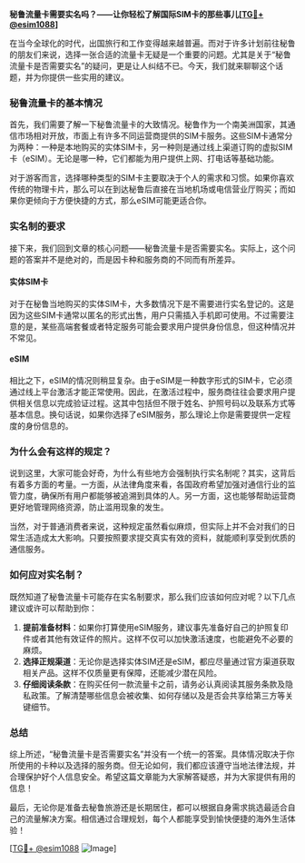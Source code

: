 **秘鲁流量卡需要实名吗？——让你轻松了解国际SIM卡的那些事儿[[TG💪+ @esim1088](https://t.me/s/esim1088)]**

在当今全球化的时代，出国旅行和工作变得越来越普遍。而对于许多计划前往秘鲁的朋友们来说，选择一张合适的流量卡无疑是一个重要的问题。尤其是关于“秘鲁流量卡是否需要实名”的疑问，更是让人纠结不已。今天，我们就来聊聊这个话题，并为你提供一些实用的建议。

### 秘鲁流量卡的基本情况

首先，我们需要了解一下秘鲁流量卡的大致情况。秘鲁作为一个南美洲国家，其通信市场相对开放，市面上有许多不同运营商提供的SIM卡服务。这些SIM卡通常分为两种：一种是本地购买的实体SIM卡，另一种则是通过线上渠道订购的虚拟SIM卡（eSIM）。无论是哪一种，它们都能为用户提供上网、打电话等基础功能。

对于游客而言，选择哪种类型的SIM卡主要取决于个人的需求和习惯。如果你喜欢传统的物理卡片，那么可以在到达秘鲁后直接在当地机场或电信营业厅购买；而如果你更倾向于方便快捷的方式，那么eSIM可能更适合你。

### 实名制的要求

接下来，我们回到文章的核心问题——秘鲁流量卡是否需要实名。实际上，这个问题的答案并不是绝对的，而是因卡种和服务商的不同而有所差异。

#### 实体SIM卡
对于在秘鲁当地购买的实体SIM卡，大多数情况下是不需要进行实名登记的。这是因为这些SIM卡通常以匿名的形式出售，用户只需插入手机即可使用。不过需要注意的是，某些高端套餐或者特定服务可能会要求用户提供身份信息，但这种情况并不常见。

#### eSIM
相比之下，eSIM的情况则稍显复杂。由于eSIM是一种数字形式的SIM卡，它必须通过线上平台激活才能正常使用。因此，在激活过程中，服务商往往会要求用户提供相关信息以完成验证过程。这其中包括但不限于姓名、护照号码以及联系方式等基本信息。换句话说，如果你选择了eSIM服务，那么理论上你是需要提供一定程度的身份信息的。

### 为什么会有这样的规定？

说到这里，大家可能会好奇，为什么有些地方会强制执行实名制呢？其实，这背后有着多方面的考量。一方面，从法律角度来看，各国政府希望加强对通信行业的监管力度，确保所有用户都能够被追溯到具体的人。另一方面，这也能够帮助运营商更好地管理网络资源，防止滥用现象的发生。

当然，对于普通消费者来说，这种规定虽然看似麻烦，但实际上并不会对我们的日常生活造成太大影响。只要按照要求提交真实有效的资料，就能顺利享受到优质的通信服务。

### 如何应对实名制？

既然知道了秘鲁流量卡可能存在实名制要求，那么我们应该如何应对呢？以下几点建议或许可以帮助到你：

1. **提前准备材料**：如果你打算使用eSIM服务，建议事先准备好自己的护照复印件或者其他有效证件的照片。这样不仅可以加快激活速度，也能避免不必要的麻烦。
2. **选择正规渠道**：无论你是选择实体SIM还是eSIM，都应尽量通过官方渠道获取相关产品。这样不仅质量更有保障，还能减少潜在风险。
3. **仔细阅读条款**：在购买任何一款流量卡之前，请务必认真阅读其服务条款及隐私政策。了解清楚哪些信息会被收集、如何存储以及是否会共享给第三方等关键细节。

### 总结

综上所述，“秘鲁流量卡是否需要实名”并没有一个统一的答案。具体情况取决于你所使用的卡种以及选择的服务商。但无论如何，我们都应该遵守当地法律法规，并合理保护好个人信息安全。希望这篇文章能为大家解答疑惑，并为大家提供有用的信息！

最后，无论你是准备去秘鲁旅游还是长期居住，都可以根据自身需求挑选最适合自己的流量解决方案。相信通过合理规划，每个人都能享受到愉快便捷的海外生活体验！

[[TG💪+ @esim1088](https://t.me/s/esim1088) ![Image](https://i.postimg.cc/4NQfJmqS/Snipaste-2025-05-13-00-14-12.png)]